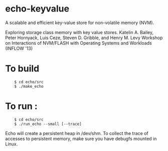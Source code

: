 # echo-keyvalue
A scalable and efficient key-value store for non-volatile memory (NVM). 

Exploring storage class memory with key value stores. 
Katelin A. Bailey, Peter Hornyack, Luis Ceze, Steven D. Gribble, and Henry M. Levy
Workshop on Interactions of NVM/FLASH with Operating Systems and Workloads (INFLOW '13)

# To build
~~~
    $ cd echo/src
    $ ./make_echo
~~~

# To run :

~~~
    $ cd echo/src
    $ ./run_echo --small [--trace]
~~~

Echo will create a persistent heap in /dev/shm.
To collect the trace of accesses to persistent memory,
make sure you have debugfs mounted in Linux.
